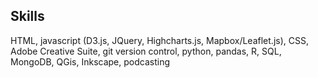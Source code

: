 ## Skills

HTML, javascript (D3.js, JQuery, Highcharts.js, Mapbox/Leaflet.js), CSS, Adobe Creative Suite, git version control, python, pandas, R, SQL, MongoDB, QGis, Inkscape, podcasting 

<!-- Salseforce -->